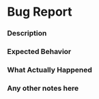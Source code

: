 # Bug Report 
### Description
<!-- Describe Bug Here -->

### Expected Behavior
<!-- Describe Expected Behavior -->


### What Actually Happened
<!-- Describe the behavior you experienced -->

### Any other notes here


<!-- If you have any images, attach them to the issue! -->